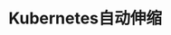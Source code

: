 


# Kubernetes自动伸缩
<!-- 
https://mp.weixin.qq.com/s/-t6fS_Hif9jDPsuMlWWeyQ

https://blog.csdn.net/lvjianzhaoa/article/details/103278045
-->